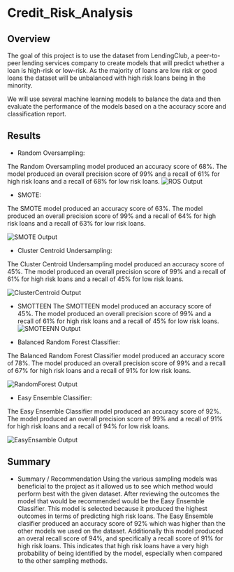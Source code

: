 # Credit_Risk_Analysis

## Overview
The goal of this project is to use the dataset from LendingClub, a peer-to-peer lending services company to create models that will predict whether a loan is high-risk or low-risk. As the majority of loans are low risk or good loans the dataset will be unbalanced with high risk loans being in the minority. 

We will use several machine learning models to balance the data and then evaluate the performance of the models based on a the accuracy score and classification report. 

## Results

* Random Oversampling: 

The Random Oversampling model produced an accuracy score of 68%. The model produced an overall precision score of 99% and a recall of 61% for high risk loans and a recall of 68% for low risk loans.
![ROS Output](https://user-images.githubusercontent.com/96552268/170891053-b070dc05-dc63-4704-9d3f-b805b5c69d41.png)

* SMOTE:


The SMOTE model produced an accuracy score of 63%. The model produced an overall precision score of 99% and a recall of 64% for high risk loans and a recall of 63% for low risk loans.

![SMOTE Output](https://user-images.githubusercontent.com/96552268/170891292-a5d2d3ec-6f51-4042-bd21-f34f87a40e65.png)


* Cluster Centroid Undersampling:


The Cluster Centroid Undersampling model produced an accuracy score of 45%. The model produced an overall precision score of 99% and a recall of 61% for high risk loans and a recall of 45% for low risk loans.


![ClusterCentroid Output](https://user-images.githubusercontent.com/96552268/170891305-7408a54f-bc61-4b54-a5e1-bfc9e6b95f46.png)

* SMOTTEEN
The SMOTTEEN model produced an accuracy score of 45%. The model produced an overall precision score of 99% and a recall of 61% for high risk loans and a recall of 45% for low risk loans.
![SMOTEENN Output](https://user-images.githubusercontent.com/96552268/170891309-2954a7eb-8d24-4088-ba3a-7be50013ef40.png)


* Balanced Random Forest Classifier:


The Balanced Random Forest Classifier model produced an accuracy score of 78%. The model produced an overall precision score of 99% and a recall of 67% for high risk loans and a recall of 91% for low risk loans.

![RandomForest Output](https://user-images.githubusercontent.com/96552268/170891319-180de0a7-6d0c-431a-b4dc-910f51eafb1a.png)


* Easy Ensemble Classifier:

The Easy Ensemble Classifier model produced an accuracy score of 92%. The model produced an overall precision score of 99% and a recall of 91% for high risk loans and a recall of 94% for low risk loans.

![EasyEnsamble Output](https://user-images.githubusercontent.com/96552268/170891328-58b07e2e-9ee5-45f6-aaf9-8f383c7cacf2.png)


## Summary

* Summary / Recommendation
Using the various sampling models was beneficial to the project as it allowed us to see which method would perform best with the given dataset. After reviewing the outcomes the model that would be recommended would be the Easy Ensemble Classifier. This model is selected because it produced the highest outcomes in terms of predicting high risk loans. The Easy Ensemble clasifier produced an accuracy score of 92% which was higher than the other models we used on the dataset. Additionally this model produced an overal recall score of 94%, and specifically a recall score of 91% for high risk loans.  This indicates that high risk loans have a very high probability of being identified by the model, especially when compared to the other sampling methods. 
